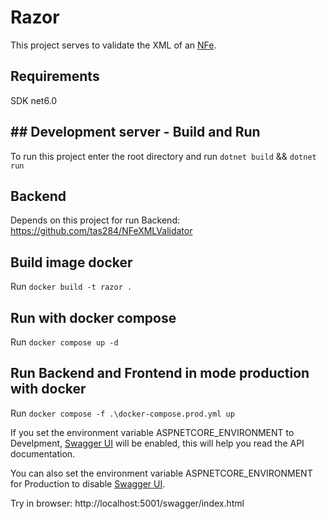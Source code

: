 # Razor

This project serves to validate the XML of an [NFe](https://www.nfe.fazenda.gov.br/portal/principal.aspx).

## Requirements
SDK net6.0

## ## Development server - Build and Run

To run this project enter the root directory and run `dotnet build` && `dotnet run`

## Backend
Depends on this project for run Backend: https://github.com/tas284/NFeXMLValidator

## Build image docker

Run `docker build -t razor .`

## Run with docker compose

Run `docker compose up -d`

## Run Backend and Frontend in mode production with docker

Run `docker compose -f .\docker-compose.prod.yml up`

If you set the environment variable ASPNETCORE_ENVIRONMENT to Develpment, [Swagger UI](https://swagger.io/tools/swagger-ui/) will be enabled, this will help you read the API documentation.

You can also set the environment variable ASPNETCORE_ENVIRONMENT for Production to disable [Swagger UI](https://swagger.io/tools/swagger-ui/).

Try in browser: http://localhost:5001/swagger/index.html
